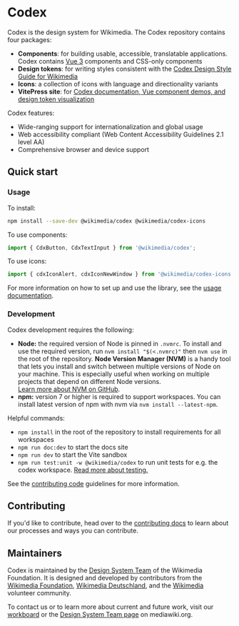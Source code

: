 # Codex

Codex is the design system for Wikimedia. The Codex repository contains four packages:

- **Components**: for building usable, accessible, translatable applications. Codex contains
[Vue 3](https://v3.vuejs.org/) components and CSS-only components
- **Design tokens**: for writing styles consistent with the [Codex Design Style Guide for Wikimedia](https://doc.wikimedia.org/codex/latest/style-guide/overview.html)
- **Icons**: a collection of icons with language and directionality variants
- **VitePress site**: for [Codex documentation, Vue component demos, and design token visualization](https://doc.wikimedia.org/codex/latest/)

Codex features:
- Wide-ranging support for internationalization and global usage
- Web accessibility compliant (Web Content Accessibility Guidelines 2.1 level AA)
- Comprehensive browser and device support

## Quick start

### Usage
To install:
```sh
npm install --save-dev @wikimedia/codex @wikimedia/codex-icons
```

To use components:
```js
import { CdxButton, CdxTextInput } from '@wikimedia/codex';
```

To use icons:
```js
import { cdxIconAlert, cdxIconNewWindow } from '@wikimedia/codex-icons';
```

For more information on how to set up and use the library, see the [usage documentation](https://doc.wikimedia.org/codex/latest/using-codex/developing.html).

### Development

Codex development requires the following:

- **Node:** the required version of Node is pinned in `.nvmrc`. To install and use the required version, run `nvm install "$(<.nvmrc)"` then `nvm use` in the root of the repository. **Node Version Manager (NVM)** is a handy tool that lets you install and switch between multiple versions of Node on your machine. This is especially useful when working on multiple projects that depend on different Node versions.<br>[Learn more about NVM on GitHub](https://github.com/nvm-sh/nvm).
- **npm:** version 7 or higher is required to support workspaces. You can install latest version of npm with nvm via `nvm install --latest-npm`.

Helpful commands:

- `npm install` in the root of the repository to install requirements for all workspaces
- `npm run doc:dev` to start the docs site
- `npm run dev` to start the Vite sandbox
- `npm run test:unit -w @wikimedia/codex` to run unit tests for e.g. the codex workspace. [Read more about testing.](https://doc.wikimedia.org/codex/latest/contributing/testing-components.html)

See the [contributing code](https://doc.wikimedia.org/codex/latest/contributing/development-basics.html) guidelines
for more information.

## Contributing

If you'd like to contribute, head over to the [contributing docs](https://doc.wikimedia.org/codex/latest/contributing/overview.html)
to learn about our processes and ways you can contribute.

## Maintainers

Codex is maintained by the [Design System Team](https://www.mediawiki.org/wiki/Design_System_Team)
of the Wikimedia Foundation. It is designed and developed by contributors from the [Wikimedia Foundation](https://wikimediafoundation.org/),
[Wikimedia Deutschland](https://www.wikimedia.de/), and the [Wikimedia](https://www.wikimedia.org/)
volunteer community.

To contact us or to learn more about current and future work, visit our [workboard](https://phabricator.wikimedia.org/project/board/5587/)
or the [Design System Team page](https://www.mediawiki.org/wiki/Design_System_Team) on
mediawiki.org.
